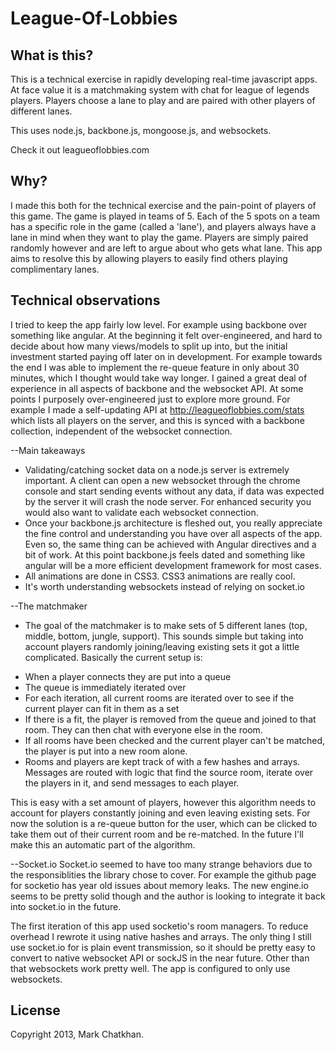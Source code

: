 League-Of-Lobbies
=================


## What is this?
This is a technical exercise in rapidly developing real-time javascript apps. At face value it is a matchmaking system with chat for league of legends players. Players choose a lane to play and are paired with other players of different lanes.

This uses node.js, backbone.js, mongoose.js, and websockets.

Check it out leagueoflobbies.com
## Why?

I made this both for the technical exercise and the pain-point of players of this game. The game is played in teams of 5. Each of the 5 spots on a team has a specific role in the game (called a 'lane'), and players always have a lane in mind when they want to play the game. Players are simply paired randomly however and are left to argue about who gets what lane. This app aims to resolve this by allowing players to easily find others playing complimentary lanes.

## Technical observations
I tried to keep the app fairly low level. For example using backbone over something like angular. At the beginning it felt over-engineered, and hard to decide about how many views/models to split up into, but the initial investment started paying off later on in development. For example towards the end I was able to implement the re-queue feature in only about 30 minutes, which I thought would take way longer. I gained a great deal of experience in all aspects of backbone and the websocket API.
At some points I purposely over-engineered just to explore more ground. For example I made a self-updating API at http://leagueoflobbies.com/stats which lists all players on the server, and this is synced with a backbone collection, independent of the websocket connection. 


--Main takeaways
  - Validating/catching socket data on a node.js server is extremely important. A client can open a new websocket through the chrome console and start sending events without any data, if data was expected by the server it will crash the node server. For enhanced security you would also want to validate each websocket connection. 
  - Once your backbone.js architecture is fleshed out, you really appreciate the fine control and understanding you have over all aspects of the app. Even so, the same thing can be achieved with Angular directives and a bit of work. At this point backbone.js feels dated and something like angular will be a more efficient development framework for most cases. 
  - All animations are done in CSS3. CSS3 animations are really cool.
  - It's worth understanding websockets instead of relying on socket.io

--The matchmaker
  - The goal of the matchmaker is to make sets of 5 different lanes (top, middle, bottom, jungle, support). This sounds simple but taking into account players randomly joining/leaving existing sets it got a little complicated. Basically the current setup is:
   * When a player connects they are put into a queue
   * The queue is immediately iterated over
   * For each iteration, all current rooms are iterated over to see if the current player can fit in them as a set
   * If there is a fit, the player is removed from the queue and joined to that room. They can then chat with everyone else in the room. 
   * If all rooms have been checked and the current player can't be matched, the player is put into a new room alone.
   * Rooms and players are kept track of with a few hashes and arrays. Messages are routed with logic that find the source room, iterate over the players in it, and send messages to each player. 

   This is easy with a set amount of players, however this algorithm needs to account for players constantly joining and even leaving existing sets. For now the solution is a re-queue button for the user, which can be clicked to take them out of their current room and be re-matched. In the future I'll make this an automatic part of the algorithm. 

--Socket.io
  Socket.io seemed to have too many strange behaviors due to the responsiblities the library chose to cover. For example the github page for socketio has year old issues about memory leaks. The new engine.io seems to be pretty solid though and the author is looking to integrate it back into socket.io in the future. 

  The first iteration of this app used socketio's room managers. To reduce overhead I rewrote it using native hashes and arrays. The only thing I still use socket.io for is plain event transmission, so it should be pretty easy to convert to native websocket API or sockJS in the near future. 
  Other than that websockets work pretty well. The app is configured to only use websockets.


## License
Copyright 2013, Mark Chatkhan.







